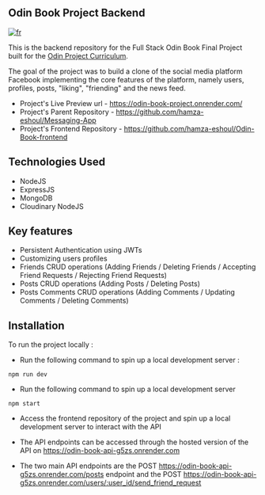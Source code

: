 ## Odin Book Project Backend

[![fr](https://img.shields.io/badge/lang-fr-blue)](README.fr.md)

This is the backend repository for the Full Stack Odin Book Final Project built for the [Odin Project Curriculum](https://www.theodinproject.com/lessons/nodejs-odin-book).

The goal of the project was to build a clone of the social media platform Facebook implementing the core features of the platform, namely users, profiles, posts, "liking", "friending" and the news feed.

- Project's Live Preview url - https://odin-book-project.onrender.com/
- Project's Parent Repository - https://github.com/hamza-eshoul/Messaging-App
- Project's Frontend Repository - https://github.com/hamza-eshoul/Odin-Book-frontend

## Technologies Used

- NodeJS
- ExpressJS
- MongoDB
- Cloudinary NodeJS

## Key features

- Persistent Authentication using JWTs
- Customizing users profiles
- Friends CRUD operations (Adding Friends / Deleting Friends / Accepting Friend Requests / Rejecting Friend Requests)
- Posts CRUD operations (Adding Posts / Deleting Posts)
- Posts Comments CRUD operations (Adding Comments / Updating Comments / Deleting Comments)

## Installation

To run the project locally :

- Run the following command to spin up a local development server :

```
npm run dev
```

- Run the following command to spin up a local development server

```
npm start
```

- Access the frontend repository of the project and spin up a local development server to interact with the API

- The API endpoints can be accessed through the hosted version of the API on https://odin-book-api-g5zs.onrender.com

- The two main API endpoints are the POST https://odin-book-api-g5zs.onrender.com/posts endpoint and the POST https://odin-book-api-g5zs.onrender.com/users/:user_id/send_friend_request
